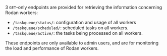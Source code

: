 3 `GET`-only endpoints are provided for retrieving the information concerning Rodan workers:

* `/taskqueue/status/`: configuration and usage of all workers
* `/taskqueue/scheduled/`: scheduled tasks on all workers.
* `/taskqueue/active/`: the tasks being processed on all workers. 

These endpoints are only available to admin users, and are for monitoring the load and performance of Rodan workers.
